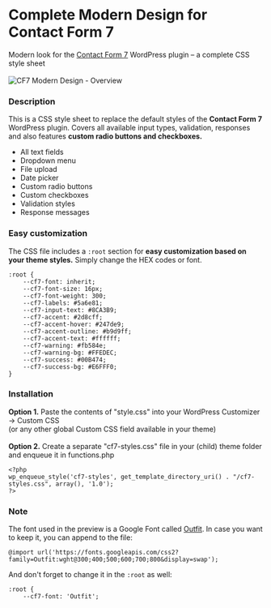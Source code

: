 # Complete Modern Design for Contact Form 7
Modern look for the [Contact Form 7](https://wordpress.org/plugins/contact-form-7/) WordPress plugin – a complete CSS style sheet
<br>
<br>
![CF7 Modern Design - Overview](https://github.com/lukaspodmelle/contact-form-7-modern-design/assets/132982113/daa5a5a1-da19-4e45-bba4-9d60b3a6cf4e)


<h3>Description</h3>

This is a CSS style sheet to replace the default styles of the **Contact Form 7** WordPress plugin. Covers all available input types, validation, responses and also features **custom radio buttons and checkboxes.**

<ul>
  <li>All text fields</li>
  <li>Dropdown menu</li>
  <li>File upload</li>
  <li>Date picker</li>
  <li>Custom radio buttons</li>
  <li>Custom checkboxes</li>
  <li>Validation styles</li>
  <li>Response messages</li>
</ul>

<h3>Easy customization</h3>

The CSS file includes a <code>:root</code> section for **easy customization based on your theme styles.** Simply change the HEX codes or font.

```
:root {
    --cf7-font: inherit;
    --cf7-font-size: 16px;
    --cf7-font-weight: 300;
    --cf7-labels: #5a6e81;
    --cf7-input-text: #8CA3B9;
    --cf7-accent: #2d8cff;
    --cf7-accent-hover: #247de9;
    --cf7-accent-outline: #b9d9ff;
    --cf7-accent-text: #ffffff;
    --cf7-warning: #fb584e;
    --cf7-warning-bg: #FFEDEC;
    --cf7-success: #00B474;
    --cf7-success-bg: #E6FFF0;
}
```

<h3>Installation</h3>

**Option 1.** Paste the contents of "style.css" into your WordPress Customizer -> Custom CSS
<br>(or any other global Custom CSS field available in your theme)
<br>
<br>
**Option 2.** Create a separate "cf7-styles.css" file in your (child) theme folder and enqueue it in functions.php

```
<?php
wp_enqueue_style('cf7-styles', get_template_directory_uri() . "/cf7-styles.css", array(), '1.0');
?>
```

<h3>Note</h3>

The font used in the preview is a Google Font called [Outfit](https://fonts.google.com/specimen/Outfit). In case you want to keep it, you can append to the file:

```
@import url('https://fonts.googleapis.com/css2?family=Outfit:wght@300;400;500;600;700;800&display=swap'); 
```

And don't forget to change it in the <code>:root</code> as well:
```
:root {
    --cf7-font: 'Outfit';
```
